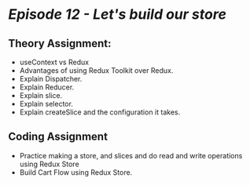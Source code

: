 # _Episode 12 - Let's build our store_

## Theory Assignment:
- useContext vs Redux
- Advantages of using Redux Toolkit over Redux.
- Explain Dispatcher.
- Explain Reducer.
- Explain slice.
- Explain selector.
- Explain createSlice and the configuration it takes.

## Coding Assignment
- Practice making a store, and slices and do read and write operations using Redux Store
- Build Cart Flow using Redux Store.
